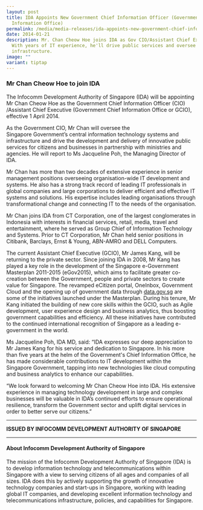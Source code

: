 ```yaml
---
layout: post
title: IDA Appoints New Government Chief Information Officer (Government Chief
  Information Office)
permalink: /media/media-releases/ida-appoints-new-government-chief-information-officer/
date: 2014-01-21
description: Mr. Chan Cheow Hoe joins IDA as Gov CIO/Assistant Chief Executive.
  With years of IT experience, he'll drive public services and oversee IT
  infrastructure.
image: ""
variant: tiptap
---
```

<h3>Mr Chan Cheow Hoe to join IDA</h3>
<p>The Infocomm Development Authority of Singapore (IDA) will be appointing
Mr Chan Cheow Hoe as the Government Chief Information Officer (CIO) /Assistant
Chief Executive (Government Chief Information Office or GCIO), effective
1 April 2014.</p>
<p>As the Government CIO, Mr Chan will oversee the Singapore&nbsp;Government’s&nbsp;central
information technology systems and infrastructure and drive the development
and delivery of innovative public services for citizens and businesses
in partnership with ministries and agencies. He will report to Ms Jacqueline
Poh, the Managing Director of IDA.</p>
<p>Mr Chan has more than two decades of extensive experience in senior management
positions overseeing&nbsp;organisation-wide&nbsp;IT development and systems.
He also has a strong track record of leading IT professionals in global
companies and large corporations to deliver efficient and effective IT
systems and solutions. His expertise includes leading organisations through
transformational change and connecting IT to the&nbsp;needs of the organisation.</p>
<p>Mr Chan joins IDA from CT Corporation, one of the largest conglomerates
in Indonesia with interests in financial services, retail, media, travel
and entertainment, where&nbsp;he served as Group Chief of Information Technology
and Systems. Prior to CT Corporation, Mr Chan held senior positions in
Citibank, Barclays, Ernst &amp; Young, ABN-AMRO and DELL Computers.</p>
<p>The current Assistant Chief Executive (GCIO), Mr James Kang, will&nbsp;be
returning&nbsp;to the private sector. Since joining IDA in 2008, Mr Kang
has played a&nbsp;key&nbsp;role in&nbsp;the development of&nbsp;the Singapore
e-Government Masterplan 2011-2015 (eGov2015), which aims to facilitate
greater co-creation between the Government, people and private sectors
to create value for Singapore. The revamped eCitizen portal, OneInbox,
Government Cloud and the opening up of government data through <a href="http://data.gov.sg" rel="noopener noreferrer nofollow" target="_blank">data.gov.sg</a> are
some&nbsp;of the&nbsp;initiatives launched under the Masterplan. During
his tenure, Mr Kang initiated the building of new core skills within the
GCIO, such as Agile development, user experience design and business analytics,
thus boosting government capabilities and efficiency. All these initiatives
have contributed to the continued international recognition of Singapore
as a leading e-government in the world.</p>
<p>Ms Jacqueline Poh, IDA MD, said:&nbsp;“IDA expresses our deep appreciation
to Mr James Kang for his service and dedication to Singapore. In his&nbsp;more
than&nbsp;five years at the helm of the&nbsp;Government's&nbsp;Chief Information
Office, he has made considerable contributions to IT development within
the Singapore Government, tapping into new technologies like cloud computing
and business analytics to enhance our capabilities.</p>
<p>“We look forward to welcoming Mr Chan Cheow Hoe&nbsp;into&nbsp;IDA. His
extensive experience in managing technology development in large and complex
businesses will be valuable in&nbsp;IDA’s&nbsp;continued efforts to ensure
operational resilience, transform the Government sector and uplift digital
services&nbsp;in order&nbsp;to better serve our citizens.”</p>
<hr>
<p><strong>ISSUED BY INFOCOMM DEVELOPMENT AUTHORITY OF SINGAPORE</strong>
</p>
<hr>
<h4>About Infocomm Development Authority of Singapore</h4>
<p>The mission of the Infocomm Development Authority of Singapore (IDA) is
to develop information technology and telecommunications within Singapore&nbsp;with
a view to serving&nbsp;citizens of all ages and companies of all sizes.
IDA does this by actively supporting the growth of innovative technology
companies and start-ups in Singapore, working with leading global IT companies,
and developing excellent information technology and telecommunications
infrastructure, policies, and capabilities for Singapore.</p>
<p></p>